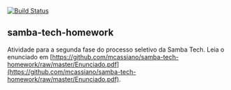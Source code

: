 [![Build Status](https://travis-ci.org/mcassiano/samba-tech-homework.svg?branch=master)](https://travis-ci.org/mcassiano/samba-tech-homework)

## samba-tech-homework

Atividade para a segunda fase do processo seletivo da Samba Tech. Leia o enunciado em [https://github.com/mcassiano/samba-tech-homework/raw/master/Enunciado.pdf](https://github.com/mcassiano/samba-tech-homework/raw/master/Enunciado.pdf).